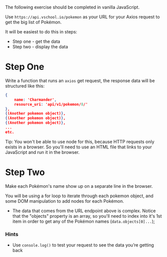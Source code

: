 The following exercise should be completed in vanilla JavaScript.

Use `https://api.vschool.io/pokemon` as your URL for your Axios request to get the big list of Pokémon.

It will be easiest to do this in steps:

- Step one - get the data
- Step two - display the data

# **Step One**

Write a function that runs an `axios` get request, the response data will be structured like this:

```json
{
    name: 'Charmander',
    resource_uri: 'api/v1/pokemon/8/'
},
{(Another pokemon object)},
{(Another pokemon object)},
{(Another pokemon object)},
...
etc.

```

Tip: You won't be able to use node for this, because HTTP requests only exists in a browser. So you'll need to use an HTML file that links to your JavaScript and run it in the browser.

# **Step Two**

Make each Pokémon's name show up on a separate line in the browser.

You will be using a for loop to iterate through each pokemon object, and some DOM manipulation to add nodes for each Pokémon.

- The data that comes from the URL endpoint above is complex. Notice that the "objects" property is an array, so you'll need to index into it's 1st item in order to get any of the Pokémon names (`data.objects[0]...`);

### **Hints**

- Use `console.log()` to test your request to see the data you’re getting back